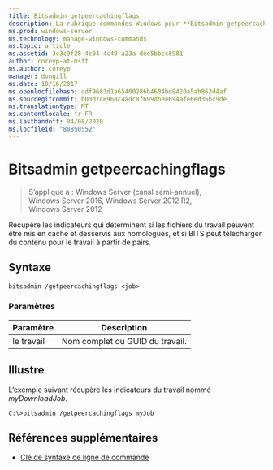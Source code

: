 ```yaml
---
title: Bitsadmin getpeercachingflags
description: La rubrique commandes Windows pour **Bitsadmin getpeercachingflags**, qui récupère les indicateurs qui déterminent si les fichiers du travail peuvent être mis en cache et servis aux homologues, et si bits peut télécharger du contenu pour le travail à partir d’homologues.
ms.prod: windows-server
ms.technology: manage-windows-commands
ms.topic: article
ms.assetid: 3c3c9f28-4c04-4c49-a23a-dee5bbcc8981
author: coreyp-at-msft
ms.author: coreyp
manager: dongill
ms.date: 10/16/2017
ms.openlocfilehash: cdf9683d1a65400286b4604bd9420a5ab863d4af
ms.sourcegitcommit: b00d7c8968c4adc8f699dbee694afe6ed36bc9de
ms.translationtype: MT
ms.contentlocale: fr-FR
ms.lasthandoff: 04/08/2020
ms.locfileid: "80850552"
---
```

# <a name="bitsadmin-getpeercachingflags"></a>Bitsadmin getpeercachingflags

>S’applique à : Windows Server (canal semi-annuel), Windows Server 2016, Windows Server 2012 R2, Windows Server 2012

Récupère les indicateurs qui déterminent si les fichiers du travail peuvent être mis en cache et desservis aux homologues, et si BITS peut télécharger du contenu pour le travail à partir de pairs.

## <a name="syntax"></a>Syntaxe

```
bitsadmin /getpeercachingflags <job> 
```

### <a name="parameters"></a>Paramètres

| Paramètre | Description |
| -------------- | -------------- |
| le travail | Nom complet ou GUID du travail. |

## <a name="examples"></a><a name=BKMK_examples></a>Illustre

L’exemple suivant récupère les indicateurs du travail nommé *myDownloadJob*.

```
C:\>bitsadmin /getpeercachingflags myJob
```

## <a name="additional-references"></a>Références supplémentaires

- [Clé de syntaxe de ligne de commande](command-line-syntax-key.md)